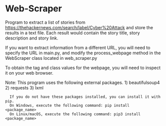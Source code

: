 # Web-Scraper

Program to extract a list of stories from https://thehackernews.com/search/label/Cyber%20Attack and store the results in a text file.
Each result would contain the story title, story description and story link.

If you want to extract information from a different URL, you will need to specify the URL in main.py, and modify the process_webpage method in the WebScraper class located in web_scraper.py

To obtain the tag and class values for the webpage, you will need to inspect it on your web browser.

Note: This program uses the following external packages.
      1) beautifulsoup4
      2) requests
      3) lxml
      
      If you do not have these packages installed, you can install it with pip.
      On Windows, execute the following command: pip install <package_name>
      On Linux/macOS, execute the following command: pip3 install <package_name>